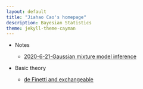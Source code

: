 ```yaml
---
layout: default
title: "Jiahao Cao's homepage"
description: Bayesian Statistics
theme: jekyll-theme-cayman
---
```


* Notes
  * [2020-6-21-Gaussian mixture model inference](./2020-6-21-GMM.html)


* Basic theory
  * [de Finetti and exchangeable](./1-1_de_Finetti.html)
